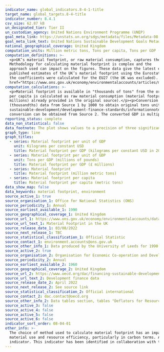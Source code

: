 ```yaml
---
indicator_name: global_indicators.8-4-1-title
target_name: global_targets.8-4-title
indicator_number: 8.4.1
csv_size: 62.87 kB
un_designated_tier: Tier II
un_custodian_agency: United Nations Environment Programme (UNEP)
goal_meta_link: https://unstats.un.org/sdgs/metadata/files/Metadata-08-04-01.pdf 
goal_meta_link_text: United Nations Sustainable Development Goals Metadata (PDF 4.0 MB)
national_geographical_coverage: United Kingdom
computation_units: Million metric tons, Tons per capita, Tons per GDP (£m), Kilograms per constant USD ($) expressed in 2020 prices
computation_definitions: >-
  <p>UK’s material footprint, or raw material consumption, captures the amount of domestic and foreign extraction of materials needed to produce the products used by households, governments and charities in the UK.
  Methodology for calculating material footprint is complex and the
  approach used can impact on the figures. These data give the latest estimates using a method developed by the University of Leeds, updating the time series where revised data are available, and including figures for 2019. Data are presented for the UK.</p> <p>Previously, there were
  published estimates of the UK’s material footprint using the Eurostat approach, using a tool which is publicly available. The Eurostat method uses coefficients, which estimate the quantity of a raw material required for a given product in a given year. In the latest version of the tool,
  the coefficients were calculated for the EU27 (the UK was excluded). It has therefore not been possible to provide updated estimates for the UK material footprint using the Eurostat approach. More details on the method, and other available methods, can be found in the article <a
  href="https://www.ons.gov.uk/economy/environmentalaccounts/articles/materialfootprintintheuk/2018">Material footprint in the UK 2018</a>.</p>
computation_calculations: >-
  <p>Material footprint is available in "thousands of tons" from the original source (see Source 1), but here it is displayed as "millions of tons" to reduce the digits on the y-axis of the plot. This is done by dividing the data from the original source by 1000.</p><p>Material footprint
  per capita is calculated as raw material consumption (material footprint)/UK population (calculated figures already provided in the original source).</p><p>Material footprint per GDP is calculated as raw material consumption (material footprint)/GDP (calculated figures for GBP (£
  millions) already provided in the original source).</p><p>Conversion of material footprint per GDP from 'tons per GBP (£ millions)' to 'kilograms per constant USD ($)' was required for international comparison purposes. The conversion is done by multiplying the material footprint tons
  (thousandths) data from Source 1 by 1000 to obtain original tons units. This is then multiplied again by 1000 to obtain kilograms. The annual GDP (£ millions) figures (also available from Source 1) are then converted to constant USD using the <a href="https://www.oecd.org/dac/financing-
  sustainable-development/development-finance-standards/informationnoteonthedacdeflators.htm">OECD method</a>, expressed in 2020 prices (the latest deflator at the time of conversion). The average annual coversion rate for GBP into USD, and the deflators necessary for the constant USD
  conversion can be obtained from Source 2. The converted GDP is multiplied by 1000,000 to obtain the baseline number for $, rather than $ in millions. Finally, the calculated kilograms are divided by the converted GDP in constant USD ($) to obtain the final figures shown here. </p>
reporting_status: complete
data_non_statistical: false
data_footnote: The plot shows values to a precision of three significant figures rounded to the nearest 10. For more precise values please use the "Download Source csv" button
graph_type: line
graph_titles:
  - series: Material footprint per unit of GDP
    unit: Kilograms per constant USD
    title: Material footprint per GDP (kilograms per constant USD in 2020 prices)
  - series: Material footprint per unit of GDP
    unit: Tons per GDP (millions of pounds)
    title: Material footprint per GDP (£ millions)
  - series: Material footprint
    title: Material footprint (million metric tons)
  - series: Material footprint per capita
    title: Material footprint per capita (metric tons)
data_show_map: false
data_keywords: material footprint, environment
source_active_1: true
source_organisation_1: Office for National Statistics (ONS)
source_periodicity_1: Annual
source_earliest_available_1: 1990
source_geographical_coverage_1: United Kingdom
source_url_1: https://www.ons.gov.uk/economy/environmentalaccounts/datasets/materialfootprintintheuk
source_url_text_1: Material Footprint in the UK
source_release_date_1: 03/08/2022
source_next_release_1: TBC
source_statistical_classification_1: Official Statistic
source_contact_1: environment.accounts@ons.gov.uk
source_other_info_1: Data produced by the University of Leeds for 1990 to 2018, using a Multi-Region Input-Output model.
source_active_2: true
source_organisation_2: Organisation for Economic Co-operation and Development (OECD)
source_periodicity_2: Annual
source_earliest_available_2: 1960
source_geographical_coverage_2: United Kingdom
source_url_2: https://www.oecd.org/dac/financing-sustainable-development/development-finance-data/
source_url_text_2: Development finance data
source_release_date_2: April 2022
source_next_release_2: See source link
source_statistical_classification_2: Official international
source_contact_2: dac.contact@oecd.org
source_other_info_2: Data tables section, tables "Deflators for Resource Flows from DAC Countries (2020=100).xls" and "Annual Exchange Rates for DAC Donor Countries from 1960 to 2020.xls"
source_active_3: false
source_active_4: false
source_active_5: false
source_active_6: false
indicator_sort_order: 08-04-01
other_info: >-
  The choice of method used to calculate material footprint has an impact on the final estimates. In 2017, the Department for Environment, Food and Rural Affairs (Defra) consulted extensively with the University of Leeds about developing further environmentally relevant metrics for
  material use and resource efficiency, particularly in carbon terms. As a result, the University of Leeds have developed a multi-regional input-output (MRIO) approach, using a specifically derived UK MRIO database to underpin calculations.  Data follows the UN specification for this
  indicator. This indicator has been identified in collaboration with topic experts.
---
```

